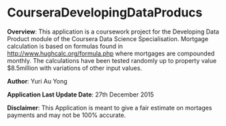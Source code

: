 # CourseraDevelopingDataProducs

**Overview**: This application is a coursework project for the Developing Data Product module of the Coursera Data Science Specialisation. Mortgage calculation is based on formulas found in http://www.hughcalc.org/formula.php where mortgages are compounded monthly. The calculations have been tested randomly up to property value $8.5million with variations of other input values.

**Author**: Yuri Au Yong

**Application Last Update Date**: 27th December 2015

**Disclaimer**: This Application is meant to give a fair estimate on mortages payments and may not be 100% accurate.
